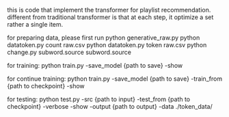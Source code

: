 this is code that implement the transformer for playlist recommendation.
different from traditional transformer is that at each step, it optimize a set rather a single item.

for preparing data,  please first run 
python generative_raw.py
python datatoken.py count raw.csv
python datatoken.py token raw.csv
python change.py subword.source subword.source

for training:
python train.py -save_model {path to save} -show

for continue training:
python train.py -save_model {path to save} -train_from {path to checkpoint} -show

for testing:
python test.py -src {path to input} -test_from {path to checkpoint} -verbose -show -output {path to output} -data ./token_data/